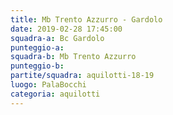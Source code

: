 ```yaml
---
title: Mb Trento Azzurro - Gardolo
date: 2019-02-28 17:45:00
squadra-a: Bc Gardolo
punteggio-a: 
squadra-b: Mb Trento Azzurro
punteggio-b: 
partite/squadra: aquilotti-18-19
luogo: PalaBocchi
categoria: aquilotti
---
```

